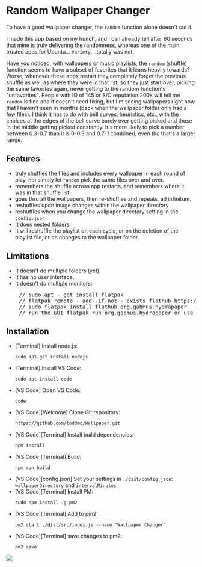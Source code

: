 # Random Wallpaper Changer

To have a good wallpaper changer, the `random` function alone doesn't cut it.

I made this app based on my hunch, and I can already tell after 60 seconds that mine is truly delivering the randomness, whereas one of the main trusted apps for Ubuntu... `Variety`... totally was not. 

Have you noticed, with wallpapers or music playlists, the `random` (shuffle) function seems to have a subset of favorites that it leans heavily towards? Worse, whenever these apps restart they completely forget the previous shuffle as well as where they were in that list, so they just start over, picking the same favorites again, never getting to the random function's "unfavorites". People with IQ of 145 or S/O reputation 200k will tell me `random` is fine and it doesn't need fixing, but I'm seeing wallpapers right now that I haven't seen in months (back when the wallpaper folder only had a few files). I think it has to do with bell curves, heuristics, etc., with the choices at the edges of the bell curve barely ever getting picked and those in the middle getting picked constantly. It's more likely to pick a number between 0.3-0.7 than it is 0-0.3 and 0.7-1 combined, even tho that's a larger range.

## Features

 - truly shuffles the files and includes every wallpaper in each round of play, not simply let `random` pick the same files over and over.
 - remembers the shuffle across app restarts, and remembers where it was in that shuffle list.
 - goes thru all the wallpapers, then re-shuffles and repeats, ad infinitum.
 - reshuffles upon image changes within the wallpaper directory
 - reshuffles when you change the wallpaper directory setting in the `config.json`
 - It does nested folders. 
 - It will reshuffle the playlist on each cycle, or on the deletion of the playlist file, or on changes to the wallpaper folder. 

## Limitations

- It doesn't do multiple folders (yet). 
- It has no user interface. 
- It doesn't do multiple monitors:
<pre>
    // sudo apt - get install flatpak
    // flatpak remote - add--if-not - exists flathub https://flathub.org/repo/flathub.flatpakrepo
    // sudo flatpak install flathub org.gabmus.hydrapaper
    // run the GUI flatpak run org.gabmus.hydrapaper or use the CLI hydrapaper - c path_to_wallpaper1 path_to_wallpaper2 ...
</pre>

## Installation

 - [Terminal] Install node.js: 
    ```
    sudo apt-get install nodejs
    ```
 - [Terminal] Install VS Code:
    ```
    sudo apt install code
    ```
 - [VS Code] Open VS Code: 
    ```
    code
    ```
 - [VS Code][Welcome] Clone Git repository: 
    ```
    https://github.com/toddmo/Wallpaper.git
    ```
 - [VS Code][Terminal] Install build dependencies: 
    ```
    npm install
    ```
 - [VS Code][Terminal] Build: 
    ```
    npm run build
    ```
 - [VS Code][config.json] Set your settings in `./dist/config.json`: `wallpaperDirectory` and `intervalMinutes`
 - [VS Code][Terminal] Install PM: 
    ```
    sudo npm install -g pm2
    ```
 - [VS Code][Terminal] Add to pm2: 
    ```
    pm2 start ./dist/src/index.js --name "Wallpaper Changer"
    ```
 - [VS Code][Terminal] save changes to pm2: 
    ```
    pm2 save
    ```

![](<https://placehold.it/500x30/000000/00ff00?text=Installation_Instructions>)
